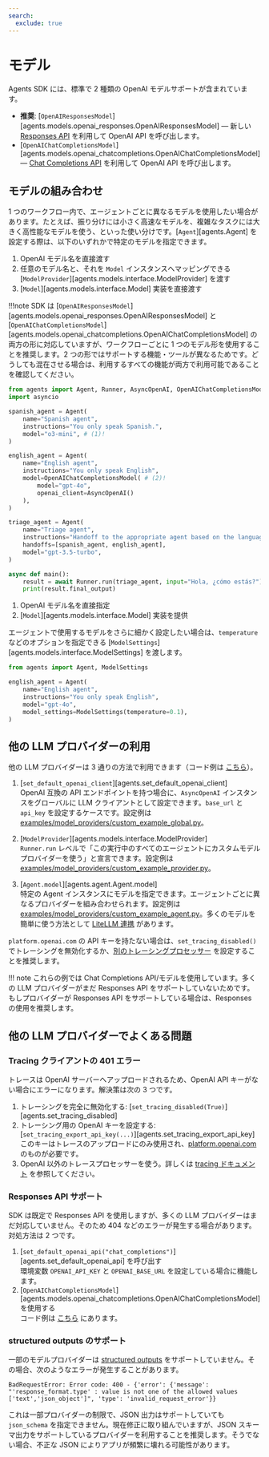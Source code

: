 ```yaml
---
search:
  exclude: true
---
```

# モデル

Agents SDK には、標準で 2 種類の OpenAI モデルサポートが含まれています。

- **推奨**: [`OpenAIResponsesModel`][agents.models.openai_responses.OpenAIResponsesModel] — 新しい [Responses API](https://platform.openai.com/docs/api-reference/responses) を利用して OpenAI API を呼び出します。  
- [`OpenAIChatCompletionsModel`][agents.models.openai_chatcompletions.OpenAIChatCompletionsModel] — [Chat Completions API](https://platform.openai.com/docs/api-reference/chat) を利用して OpenAI API を呼び出します。

## モデルの組み合わせ

1 つのワークフロー内で、エージェントごとに異なるモデルを使用したい場合があります。たとえば、振り分けには小さく高速なモデルを、複雑なタスクには大きく高性能なモデルを使う、といった使い分けです。[`Agent`][agents.Agent] を設定する際は、以下のいずれかで特定のモデルを指定できます。

1. OpenAI モデル名を直接渡す  
2. 任意のモデル名と、それを `Model` インスタンスへマッピングできる [`ModelProvider`][agents.models.interface.ModelProvider] を渡す  
3. [`Model`][agents.models.interface.Model] 実装を直接渡す  

!!!note
    SDK は [`OpenAIResponsesModel`][agents.models.openai_responses.OpenAIResponsesModel] と [`OpenAIChatCompletionsModel`][agents.models.openai_chatcompletions.OpenAIChatCompletionsModel] の両方の形に対応していますが、ワークフローごとに 1 つのモデル形を使用することを推奨します。2 つの形ではサポートする機能・ツールが異なるためです。どうしても混在させる場合は、利用するすべての機能が両方で利用可能であることを確認してください。

```python
from agents import Agent, Runner, AsyncOpenAI, OpenAIChatCompletionsModel
import asyncio

spanish_agent = Agent(
    name="Spanish agent",
    instructions="You only speak Spanish.",
    model="o3-mini", # (1)!
)

english_agent = Agent(
    name="English agent",
    instructions="You only speak English",
    model=OpenAIChatCompletionsModel( # (2)!
        model="gpt-4o",
        openai_client=AsyncOpenAI()
    ),
)

triage_agent = Agent(
    name="Triage agent",
    instructions="Handoff to the appropriate agent based on the language of the request.",
    handoffs=[spanish_agent, english_agent],
    model="gpt-3.5-turbo",
)

async def main():
    result = await Runner.run(triage_agent, input="Hola, ¿cómo estás?")
    print(result.final_output)
```

1. OpenAI モデル名を直接指定  
2. [`Model`][agents.models.interface.Model] 実装を提供  

エージェントで使用するモデルをさらに細かく設定したい場合は、`temperature` などのオプションを指定できる [`ModelSettings`][agents.models.interface.ModelSettings] を渡します。

```python
from agents import Agent, ModelSettings

english_agent = Agent(
    name="English agent",
    instructions="You only speak English",
    model="gpt-4o",
    model_settings=ModelSettings(temperature=0.1),
)
```

## 他の LLM プロバイダーの利用

他の LLM プロバイダーは 3 通りの方法で利用できます（コード例は [こちら](https://github.com/openai/openai-agents-python/tree/main/examples/model_providers/)）。

1. [`set_default_openai_client`][agents.set_default_openai_client]  
   OpenAI 互換の API エンドポイントを持つ場合に、`AsyncOpenAI` インスタンスをグローバルに LLM クライアントとして設定できます。`base_url` と `api_key` を設定するケースです。設定例は [examples/model_providers/custom_example_global.py](https://github.com/openai/openai-agents-python/tree/main/examples/model_providers/custom_example_global.py)。  

2. [`ModelProvider`][agents.models.interface.ModelProvider]  
   `Runner.run` レベルで「この実行中のすべてのエージェントにカスタムモデルプロバイダーを使う」と宣言できます。設定例は [examples/model_providers/custom_example_provider.py](https://github.com/openai/openai-agents-python/tree/main/examples/model_providers/custom_example_provider.py)。  

3. [`Agent.model`][agents.agent.Agent.model]  
   特定の Agent インスタンスにモデルを指定できます。エージェントごとに異なるプロバイダーを組み合わせられます。設定例は [examples/model_providers/custom_example_agent.py](https://github.com/openai/openai-agents-python/tree/main/examples/model_providers/custom_example_agent.py)。多くのモデルを簡単に使う方法として [LiteLLM 連携](./litellm.md) があります。  

`platform.openai.com` の API キーを持たない場合は、`set_tracing_disabled()` でトレーシングを無効化するか、[別のトレーシングプロセッサー](../tracing.md) を設定することを推奨します。

!!! note
    これらの例では Chat Completions API/モデルを使用しています。多くの LLM プロバイダーがまだ Responses API をサポートしていないためです。もしプロバイダーが Responses API をサポートしている場合は、Responses の使用を推奨します。

## 他の LLM プロバイダーでよくある問題

### Tracing クライアントの 401 エラー

トレースは OpenAI サーバーへアップロードされるため、OpenAI API キーがない場合にエラーになります。解決策は次の 3 つです。

1. トレーシングを完全に無効化する: [`set_tracing_disabled(True)`][agents.set_tracing_disabled]  
2. トレーシング用の OpenAI キーを設定する: [`set_tracing_export_api_key(...)`][agents.set_tracing_export_api_key]  
   このキーはトレースのアップロードにのみ使用され、[platform.openai.com](https://platform.openai.com/) のものが必要です。  
3. OpenAI 以外のトレースプロセッサーを使う。詳しくは [tracing ドキュメント](../tracing.md#custom-tracing-processors) を参照してください。  

### Responses API サポート

SDK は既定で Responses API を使用しますが、多くの LLM プロバイダーはまだ対応していません。そのため 404 などのエラーが発生する場合があります。対処方法は 2 つです。

1. [`set_default_openai_api("chat_completions")`][agents.set_default_openai_api] を呼び出す  
   環境変数 `OPENAI_API_KEY` と `OPENAI_BASE_URL` を設定している場合に機能します。  
2. [`OpenAIChatCompletionsModel`][agents.models.openai_chatcompletions.OpenAIChatCompletionsModel] を使用する  
   コード例は [こちら](https://github.com/openai/openai-agents-python/tree/main/examples/model_providers/) にあります。  

### structured outputs のサポート

一部のモデルプロバイダーは [structured outputs](https://platform.openai.com/docs/guides/structured-outputs) をサポートしていません。その場合、次のようなエラーが発生することがあります。

```
BadRequestError: Error code: 400 - {'error': {'message': "'response_format.type' : value is not one of the allowed values ['text','json_object']", 'type': 'invalid_request_error'}}
```

これは一部プロバイダーの制限で、JSON 出力はサポートしていても `json_schema` を指定できません。現在修正に取り組んでいますが、JSON スキーマ出力をサポートしているプロバイダーを利用することを推奨します。そうでない場合、不正な JSON によりアプリが頻繁に壊れる可能性があります。